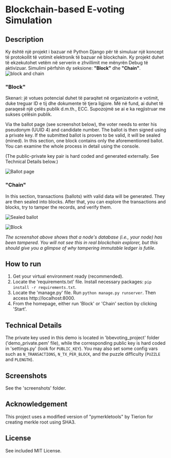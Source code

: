 # Blockchain-based E-voting Simulation

## Description

Ky është një projekt i bazuar në Python Django për të simuluar një koncept të protokollit të votimit elektronik të bazuar në blockchain. Ky projekt duhet të ekzekutohet vetëm në serverin e zhvillimit me mënyrën Debug të aktivizuar. Simulimi përfshin dy seksione:  __"Block"__ dhe __"Chain"__.
![block and chain](https://user-images.githubusercontent.com/76743818/106743346-8c126580-661e-11eb-87e3-e274f663f98e.png)


### "Block"

Skenari: jë votues potencial duhet të paraqitet në organizatorin e votimit, duke treguar ID e tij dhe dokumente të tjera ligjore. Më në fund, ai duhet të paraqesë një çelës publik d.m.th., ECC. Supozojmë se ai e ka regjistruar me sukses çelësin publik.

Via the ballot page (see screenshot below), the voter needs to enter his pseudonym (UUID 4) and candidate number. The ballot is then signed using a private key. If the submitted ballot is proven to be valid, it will be sealed (mined). In this section, one block contains only the aforementioned ballot. You can examine the whole process in detail using the console.

(The public-private key pair is hard coded and generated externally. See Technical Details below.)

![Ballot page](https://user-images.githubusercontent.com/76743818/106745563-91bd7a80-6621-11eb-9c56-c559cc19ee59.png)

### "Chain"

In this section, transactions (ballots) with valid data will be generated. They are then sealed into blocks. After that, you can explore the transactions and blocks, try to tamper the records, and verify them.

![Sealed ballot](https://raw.githubusercontent.com/GottfriedCP/Blockchain-based-E-Voting-Simulation/master/screenshots/transactions.PNG)

![Block](https://raw.githubusercontent.com/GottfriedCP/Blockchain-based-E-Voting-Simulation/master/screenshots/block.PNG)

_The screenshot above shows that a node's database (i.e., your node) has been tampered. You will not see this in real blockchain explorer, but this should give you a glimpse of why tampering immutable ledger is futile._

## How to run

1. Get your virtual environment ready (recommended). 
2. Locate the 'requirements.txt' file. Install necessary packages: `pip install -r requirements.txt`.
3. Locate the 'manage.py' file. Run `python manage.py runserver`. Then access http://localhost:8000.
4. From the homepage, either run 'Block' or 'Chain' section by clicking 'Start'.

## Technical Details

The private key used in this demo is located in 'bbevoting_project' folder ('demo_private.pem' file), while the corresponding public key is hard coded in 'settings.py' (look for `PUBLIC_KEY`). You may also set some config vars such as `N_TRANSACTIONS`, `N_TX_PER_BLOCK`, and the puzzle difficulty (`PUZZLE` and `PLENGTH`).

## Screenshots

See the 'screenshots' folder.

## Acknowledgement



This project uses a modified version of "pymerkletools" by Tierion for creating merkle root using SHA3.

## License

See included MIT License.
